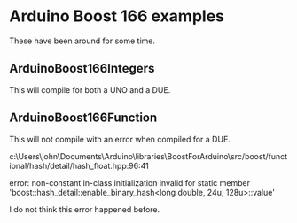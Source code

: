 # Arduino Boost 166 examples

These have been around for some time.

## ArduinoBoost166Integers

This will compile for both a UNO and a DUE.

## ArduinoBoost166Function

This will not compile with an error when compiled for a DUE.

c:\Users\john\Documents\Arduino\libraries\BoostForArduino\src/boost/functional/hash/detail/hash_float.hpp:96:41

error: non-constant in-class initialization invalid for static member 'boost::hash_detail::enable_binary_hash<long double, 24u, 128u>::value'

I do not think this error happened before.

